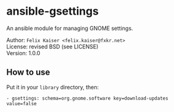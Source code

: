# ansible-gsettings

An ansible module for managing GNOME settings.

Author: `Felix Kaiser <felix.kaiser@fxkr.net>`  
License: revised BSD (see LICENSE)  
Version: 1.0.0  


## How to use

Put it in your `library` directory, then:

```
- gsettings: schema=org.gnome.software key=download-updates value=false
```

